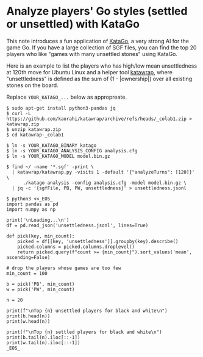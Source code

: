 # Analyze players' Go styles (settled or unsettled) with KataGo

This note introduces a fun application of [KataGo](https://github.com/lightvector/KataGo), a very strong AI for the game Go. If you have a large collection of SGF files, you can find the top 20 players who like "games with many unsettled stones" using KataGo.

Here is an example to list the players who has high/low mean unsettledness at 120th move for Ubuntu Linux and a helper tool [katawrap](https://github.com/kaorahi/katawrap), where "unsettledness" is defined as the sum of (1 - |ownership|) over all existing stones on the board.

Replace `YOUR_KATAGO_...` below as appropreate.

```
$ sudo apt-get install python3-pandas jq
$ curl -L https://github.com/kaorahi/katawrap/archive/refs/heads/_colab1.zip > katawrap.zip
$ unzip katawrap.zip
$ cd katawrap-_colab1

$ ln -s YOUR_KATAGO_BINARY katago
$ ln -s YOUR_KATAGO_ANALYSIS_CONFIG analysis.cfg
$ ln -s YOUR_KATAGO_MODEL model.bin.gz

$ find ~/ -name '*.sgf' -print \
  | katawrap/katawrap.py -visits 1 -default '{"analyzeTurns": [120]}' \
      ./katago analysis -config analysis.cfg -model model.bin.gz \
  | jq -c '{sgfFile, PB, PW, unsettledness}' > unsettledness.jsonl

$ python3 <<_EOS_
import pandas as pd
import numpy as np

print('\nLoading...\n')
df = pd.read_json('unsettledness.jsonl', lines=True)

def pick(key, min_count):
    picked = df[[key, 'unsettledness']].groupby(key).describe()
    picked.columns = picked.columns.droplevel()
    return picked.query(f"count >= {min_count}").sort_values('mean', ascending=False)

# drop the players whose games are too few
min_count = 100

b = pick('PB', min_count)
w = pick('PW', min_count)

n = 20

print(f"\nTop {n} unsettled players for black and white\n")
print(b.head(n))
print(w.head(n))

print(f"\nTop {n} settled players for black and white\n")
print(b.tail(n).iloc[::-1])
print(w.tail(n).iloc[::-1])
_EOS_
```
